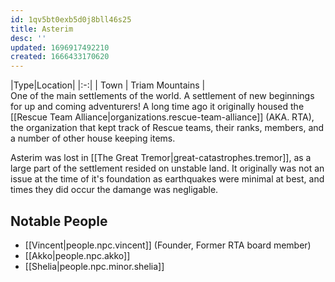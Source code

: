 ```yaml
---
id: 1qv5bt0exb5d0j8bll46s25
title: Asterim
desc: ''
updated: 1696917492210
created: 1666433170620
---
```

|Type|Location|
|:-:|
| Town | Triam Mountains |
<br/>
One of the main settlements of the world. A settlement of new beginnings for up and coming adventurers! A long time ago it originally housed the [[Rescue Team Alliance|organizations.rescue-team-alliance]] \(AKA. RTA), the organization that kept track of Rescue teams, their ranks, members, and a number of other house keeping items.

Asterim was lost in [[The Great Tremor|great-catastrophes.tremor]], as a large part of the settlement resided on unstable land. It originally was not an issue at the time of it's foundation as earthquakes were minimal at best, and times they did occur the damange was negligable.

## Notable People
- [[Vincent|people.npc.vincent]] (Founder, Former RTA board member)
- [[Akko|people.npc.akko]]
- [[Shelia|people.npc.minor.shelia]]